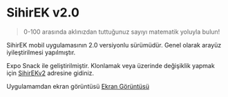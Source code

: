 # SihirEK v2.0

> 0-100 arasında aklınızdan tuttuğunuz sayıyı matematik yoluyla bulun!

SihirEK mobil uygulamasının 2.0 versiyonlu sürümüdür. Genel olarak arayüz iyileştirilmesi yapılmıştır.

Expo Snack ile geliştirilmiştir. Klonlamak veya üzerinde değişiklik yapmak için [SihirEKv2](https://snack.expo.dev/@emrekayik/sihirekv2) adresine gidiniz.

Uygulamamdan ekran görüntüsü
[Ekran Görüntüsü](./assets/screenshot.jpeg)
